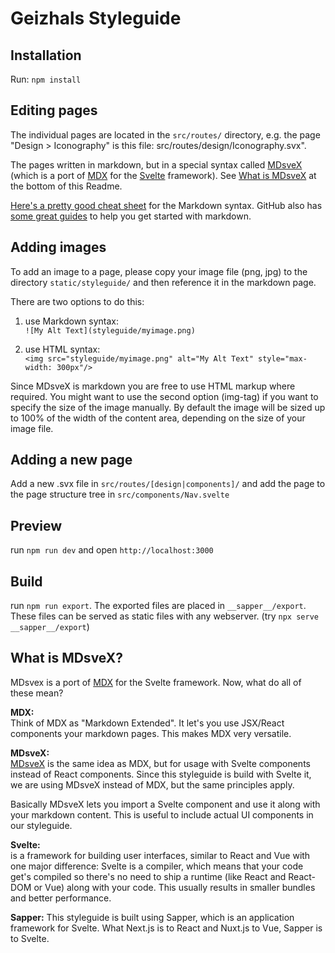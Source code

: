 # Geizhals Styleguide

## Installation

Run: `npm install`

## Editing pages

The individual pages are located in the `src/routes/` directory, e.g. the page "Design > Iconography" is this file: src/routes/design/Iconography.svx".

The pages written in markdown, but in a special syntax called [MDsveX](https://github.com/pngwn/MDsveX) (which is a port of [MDX](https://mdxjs.com/) for the [Svelte](https://svelte.dev/) framework). See [What is MDsveX](#what-is-mdsvex) at the bottom of this Readme.

[Here's a pretty good cheat sheet](https://github.com/adam-p/markdown-here/wiki/Markdown-Cheatsheet) for the Markdown syntax. GitHub also has [some great guides](https://help.github.com/en/github/writing-on-github/about-writing-and-formatting-on-github) to help you get started with markdown.

## Adding images

To add an image to a page, please copy your image file (png, jpg) to the directory `static/styleguide/` and then reference it in the markdown page.

There are two options to do this:

1. use Markdown syntax:  
   `![My Alt Text](styleguide/myimage.png)`

2. use HTML syntax:  
   `<img src="styleguide/myimage.png" alt="My Alt Text" style="max-width: 300px"/>`

Since MDsveX is markdown you are free to use HTML markup where required. You might want to use the second option (img-tag) if you want to specify the size of the image manually. By default the image will be sized up to 100% of the width of the content area, depending on the size of your image file.

## Adding a new page

Add a new .svx file in `src/routes/[design|components]/` and add the page to the page structure tree in `src/components/Nav.svelte`

## Preview

run `npm run dev` and open `http://localhost:3000`

## Build

run `npm run export`. The exported files are placed in `__sapper__/export`. These files can be served as static files with any webserver. (try `npx serve __sapper__/export`)

## What is MDsveX?

MDsvex is a port of [MDX](https://mdxjs.com/) for the Svelte framework. Now, what do all of these mean?

**MDX:**  
Think of MDX as "Markdown Extended". It let's you use JSX/React components your markdown pages. This makes MDX very versatile.

**MDsveX:**  
[MDsveX](https://github.com/pngwn/MDsveX) is the same idea as MDX, but for usage with Svelte components instead of React components. Since this styleguide is build with Svelte it, we are using MDsveX instead of MDX, but the same principles apply.

Basically MDsveX lets you import a Svelte component and use it along with your markdown content. This is useful to include actual UI components in our styleguide.

**Svelte:**  
is a framework for building user interfaces, similar to React and Vue with one major difference: Svelte is a compiler, which means that your code get's compiled so there's no need to ship a runtime (like React and React-DOM or Vue) along with your code. This usually results in smaller bundles and better performance.

**Sapper:**
This styleguide is built using Sapper, which is an application framework for Svelte. What Next.js is to React and Nuxt.js to Vue, Sapper is to Svelte.
